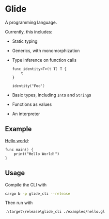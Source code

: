 # Glide

A programming language.

Currently, this includes:

-   Static typing
-   Generics, with monomorphization
-   Type inference on function calls

    ```
    func identity<T>(t T) T {
        t
    }

    identity("Foo")
    ```

-   Basic types, including `Int`s and `String`s
-   Functions as values
-   An interpreter

## Example

[Hello world](./examples/hello.gl):

```
func main() {
    print("Hello World!")
}
```

## Usage

Compile the CLI with

```sh
cargo b -p glide_cli --release
```

Then run with

```
.\target\release\glide_cli ./examples/hello.gl
```
